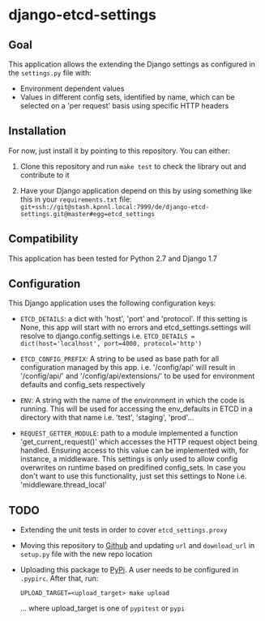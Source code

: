# django-etcd-settings

## Goal

This application allows the extending the Django settings as configured in the
`settings.py` file with:

* Environment dependent values
* Values in different config sets, identified by name, which can be selected on
  a 'per request' basis using specific HTTP headers

## Installation

For now, just install it by pointing to this repository. You can either:

1. Clone this repository and run `make test` to check the library out and
   contribute to it

2. Have your Django application depend on this by using something like this in
   your `requirements.txt` file:
   `git+ssh://git@stash.kpnnl.local:7999/de/django-etcd-settings.git@master#egg=etcd_settings`


## Compatibility

This application has been tested for Python 2.7 and Django 1.7

## Configuration

This Django application uses the following configuration keys:

* `ETCD_DETAILS`: a dict with 'host', 'port' and 'protocol'. If this setting
    is None, this app will start with no errors and etcd_settings.settings
    will resolve to django.config.settings
    i.e. `ETCD_DETAILS = dict(host='localhost', port=4000, protocol='http')`

* `ETCD_CONFIG_PREFIX`: A string to be used as base path for all
    configuration managed by this app.
    i.e. '/config/api' will result in '/config/api/<ENV>' and
    '/config/api/extensions/' to be used for environment defaults and
    config_sets respectively

* `ENV`: A string with the name of the environment in which the code is
    running. This will be used for accessing the env_defaults in
    ETCD in a directory with that name
    i.e. 'test', 'staging', 'prod'...

* `REQUEST_GETTER_MODULE`: path to a module implemented a function
    'get_current_request()' which accesses the HTTP request object being
    handled. Ensuring access to this value can be implemented with, for
    instance, a middleware.
    This settings is only used to allow config overwrites on runtime based
    on predifined config_sets. In case you don't want to use this
    functionality, just set this settings to None
    i.e. 'middleware.thread_local'

## TODO

* Extending the unit tests in order to cover `etcd_settings.proxy`

* Moving this repository to [Github](http://www.github.com) and updating `url`
  and `download_url` in `setup.py` file with the new repo location

* Uploading this package to [PyPi](https://pypi.python.org). A user needs to be
  configured in `.pypirc`. After that, run:
  ```
  UPLOAD_TARGET=<upload_target> make upload
  ```
  ... where upload_target is one of `pypitest` or `pypi`
